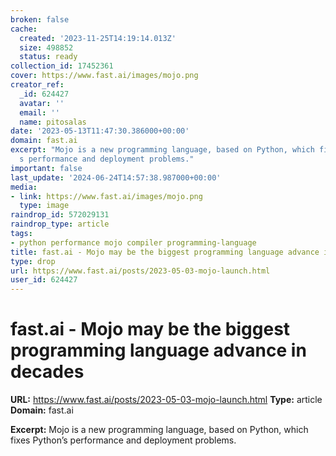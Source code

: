 ```yaml
---
broken: false
cache:
  created: '2023-11-25T14:19:14.013Z'
  size: 498852
  status: ready
collection_id: 17452361
cover: https://www.fast.ai/images/mojo.png
creator_ref:
  _id: 624427
  avatar: ''
  email: ''
  name: pitosalas
date: '2023-05-13T11:47:30.386000+00:00'
domain: fast.ai
excerpt: "Mojo is a new programming language, based on Python, which fixes Python\u2019\
  s performance and deployment problems."
important: false
last_update: '2024-06-24T14:57:38.987000+00:00'
media:
- link: https://www.fast.ai/images/mojo.png
  type: image
raindrop_id: 572029131
raindrop_type: article
tags:
- python performance mojo compiler programming-language
title: fast.ai - Mojo may be the biggest programming language advance in decades
type: drop
url: https://www.fast.ai/posts/2023-05-03-mojo-launch.html
user_id: 624427
---
```


# fast.ai - Mojo may be the biggest programming language advance in decades

**URL:** https://www.fast.ai/posts/2023-05-03-mojo-launch.html
**Type:** article
**Domain:** fast.ai

**Excerpt:** Mojo is a new programming language, based on Python, which fixes Python’s performance and deployment problems.
